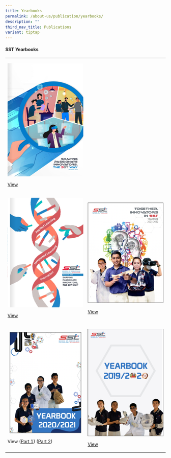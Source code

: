 ```yaml
---
title: Yearbooks
permalink: /about-us/publication/yearbooks/
description: ""
third_nav_title: Publications
variant: tiptap
---
```

<h4>SST Yearbooks</h4>
<table style="minWidth: 50px">
<colgroup>
<col>
<col>
</colgroup>
<tbody>
<tr>
<td rowspan="1" colspan="1">
<p></p>
<p></p>
<div class="isomer-image-wrapper">
<img style="width: 100%" height="auto" width="100%" alt="" src="/images/Yearbook_2024_Cover.png">
</div>
<p><a href="https://issuu.com/avantgardemediaarts/docs/sst_yearbook_2024?fr=sNmIxZDY0MDU0OTI" rel="noopener noreferrer nofollow" target="_blank">View</a>
</p>
</td>
<td rowspan="1" colspan="1">
<p></p>
<p></p>
<p></p>
<p></p>
</td>
</tr>
<tr>
<td rowspan="1" colspan="1">
<p></p>
<div class="isomer-image-wrapper">
<img style="width: 100%" height="auto" width="100%" alt="" src="/images/2023_Yearbook_Cover.png">
</div>
<p><a href="https://issuu.com/avantgardemediaarts/docs/school_of_science_technology_yearbook_2023?fr=sOWI1ZDY0MDU0OTI" rel="noopener noreferrer nofollow" target="_blank">View</a>
</p>
</td>
<td rowspan="1" colspan="1">
<p></p>
<p></p>
<div class="isomer-image-wrapper">
<img style="width: 100%" height="auto" width="100%" alt="" src="/images/yearbook_2022.png">
</div>
<p><a href="https://drive.google.com/file/d/1PBHZJ2xs3JXDulFTR9YC36dHyWasZBkW/view?usp=drive_link" rel="noopener noreferrer nofollow" target="_blank"><u>View</u></a>
</p>
</td>
</tr>
<tr>
<td rowspan="1" colspan="1">
<p></p>
<div class="isomer-image-wrapper">
<img style="width: 100%" height="auto" width="100%" alt="" src="/images/yearbook_2021.png">
</div>
<p>View (<a href="https://drive.google.com/file/d/1ICyMZljY-tm5EJBZhanDSB1jB9zguYy1/view?usp=drive_link" rel="noopener noreferrer nofollow" target="_blank"><u>Part 1</u></a>)
(<a href="https://drive.google.com/file/d/1a6mdtw2kC__i6kgmuz50Oqm4rd0yoduw/view?usp=drive_link" rel="noopener noreferrer nofollow" target="_blank"><u>Part 2</u></a>)</p>
</td>
<td rowspan="1" colspan="1">
<p></p>
<div class="isomer-image-wrapper">
<img style="width: 100%" height="auto" width="100%" alt="" src="/images/yearbook_2020.png">
</div>
<p><a href="https://drive.google.com/file/d/1TlMPN0L7bg014CeO1npKkDHuVeESojS6/view?usp=drive_link" rel="noopener noreferrer nofollow" target="_blank"><u>View</u></a>
<br>
</p>
</td>
</tr>
</tbody>
</table>
<p></p>
